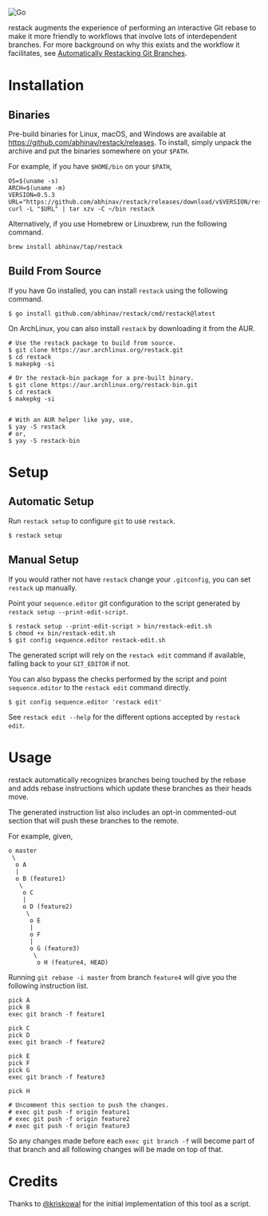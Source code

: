![Go](https://github.com/abhinav/restack/workflows/Go/badge.svg)

restack augments the experience of performing an interactive Git rebase to make
it more friendly to workflows that involve lots of interdependent branches. For
more background on why this exists and the workflow it facilitates, see
[Automatically Restacking Git Branches][1].

  [1]: https://abhinavg.net/posts/restacking-branches/

Installation
============

Binaries
--------

Pre-build binaries for Linux, macOS, and Windows are available at
<https://github.com/abhinav/restack/releases>. To install, simply unpack the
archive and put the binaries somewhere on your `$PATH`.

For example, if you have `$HOME/bin` on your `$PATH`,

    OS=$(uname -s)
    ARCH=$(uname -m)
    VERSION=0.5.3
    URL="https://github.com/abhinav/restack/releases/download/v$VERSION/restack_${VERSION}_${OS}_${ARCH}.tar.gz"
    curl -L "$URL" | tar xzv -C ~/bin restack

Alternatively, if you use Homebrew or Linuxbrew, run the following command.

    brew install abhinav/tap/restack

Build From Source
-----------------

If you have Go installed, you can install `restack` using the following
command.

    $ go install github.com/abhinav/restack/cmd/restack@latest

On ArchLinux, you can also install `restack` by downloading it from the AUR.

    # Use the restack package to build from source.
    $ git clone https://aur.archlinux.org/restack.git
    $ cd restack
    $ makepkg -si
    
    # Or the restack-bin package for a pre-built binary.
    $ git clone https://aur.archlinux.org/restack-bin.git
    $ cd restack
    $ makepkg -si


    # With an AUR helper like yay, use,
    $ yay -S restack
    # or,
    $ yay -S restack-bin

Setup
=====

Automatic Setup
---------------

Run `restack setup` to configure `git` to use `restack`.

    $ restack setup

Manual Setup
------------

If you would rather not have `restack` change your `.gitconfig`, you can set
`restack` up manually.

Point your `sequence.editor` git configuration to the script generated by
`restack setup --print-edit-script`.

    $ restack setup --print-edit-script > bin/restack-edit.sh
    $ chmod +x bin/restack-edit.sh
    $ git config sequence.editor restack-edit.sh

The generated script will rely on the `restack edit` command if available,
falling back to your `GIT_EDITOR` if not.

You can also bypass the checks performed by the script and point
`sequence.editor` to the `restack edit` command directly.

    $ git config sequence.editor 'restack edit'

See `restack edit --help` for the different options accepted by `restack edit`.

Usage
=====

restack automatically recognizes branches being touched by the rebase and adds
rebase instructions which update these branches as their heads move.

The generated instruction list also includes an opt-in commented-out section
that will push these branches to the remote.

For example, given,

    o master
     \
      o A
      |
      o B (feature1)
       \
        o C
        |
        o D (feature2)
         \
          o E
          |
          o F
          |
          o G (feature3)
           \
            o H (feature4, HEAD)

Running `git rebase -i master` from branch `feature4` will give you the
following instruction list.

    pick A
    pick B
    exec git branch -f feature1

    pick C
    pick D
    exec git branch -f feature2

    pick E
    pick F
    pick G
    exec git branch -f feature3

    pick H

    # Uncomment this section to push the changes.
    # exec git push -f origin feature1
    # exec git push -f origin feature2
    # exec git push -f origin feature3

So any changes made before each `exec git branch -f` will become part of that
branch and all following changes will be made on top of that.

Credits
=======

Thanks to [@kriskowal] for the initial implementation of this tool as a
script.

  [@kriskowal]: https://github.com/kriskowal

